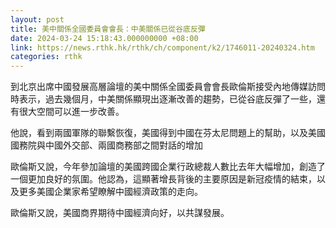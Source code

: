 ```yaml
---
layout: post
title: 美中關係全國委員會會長：中美關係已從谷底反彈
date: 2024-03-24 15:18:43.000000000 +08:00
link: https://news.rthk.hk/rthk/ch/component/k2/1746011-20240324.htm
categories: rthk
---
```


到北京出席中國發展高層論壇的美中關係全國委員會會長歐倫斯接受內地傳媒訪問時表示，過去幾個月，中美關係顯現出逐漸改善的趨勢，已從谷底反彈了一些，還有很大空間可以進一步改善。

他說，看到兩國軍隊的聯繫恢復，美國得到中國在芬太尼問題上的幫助，以及美國國務院與中國外交部、兩國商務部之間對話的增加

歐倫斯又說，今年參加論壇的美國跨國企業行政總裁人數比去年大幅增加，創造了一個更加良好的氛圍。他認為，這顯著增長背後的主要原因是新冠疫情的結束，以及更多美國企業家希望瞭解中國經濟政策的走向。

歐倫斯又說，美國商界期待中國經濟向好，以共謀發展。
